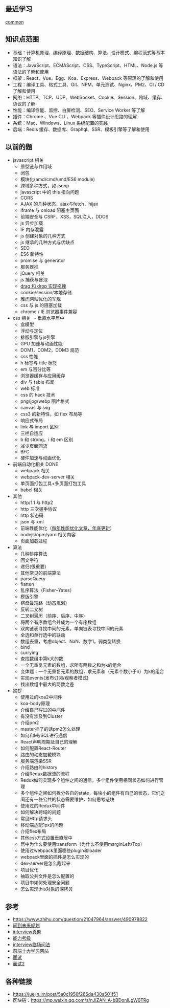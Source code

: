 ## 最近学习

[common](./src/common.md)

## 知识点范围

- 基础：计算机原理、编译原理、数据结构、算法、设计模式、编程范式等基本知识了解
- 语法：JavaScript、ECMAScript、CSS、TypeScript、HTML、Node.js 等语法的了解和使用
- 框架：React、Vue、Egg、Koa、Express、Webpack 等原理的了解和使用
- 工程：编译工具、格式工具、Git、NPM、单元测试、Nginx、PM2、CI / CD 了解和使用
- 网络：HTTP、TCP、UDP、WebSocket、Cookie、Session、跨域、缓存、协议的了解
- 性能：编译性能、监控、白屏检测、SEO、Service Worker 等了解
- 插件：Chrome 、Vue CLI 、Webpack 等插件设计思路的理解
- 系统：Mac、Windows、Linux 系统配置的实践
- 后端：Redis 缓存、数据库、Graphql、SSR、模板引擎等了解和使用

## 以前的题

- javascript 相关
  - 原型链与作用域
  - 闭包
  - 模块化(amd/cmd/umd/ES6 module)
  - 跨域多种方式，如 jsonp
  - javascript 中的 this 指向问题
  - CORS
  - AJAX 的几种状态，ajax与fetch，hijax
  - iframe 与 onload 阻塞主页面
  - 前端安全与 CSRF，XSS，SQL注入，DDOS
  - js 异步加载
  - IE 内存泄露
  - js 创建对象的几种方式
  - js 继承的几种方式与优缺点
  - SEO
  - ES6 新特性
  - promise 与 generator
  - 服务器推
  - jQuery 相关
  - js 捕获与冒泡
  - [drag 和 drop 实现拖拽](https://mp.weixin.qq.com/s/d6EUus6aGoa2UfbfL3e8vw)
  - cookie/session/本地存储
  - 雅虎网站优化的军规
  - css 与 js 的阻塞加载
  - chrome / IE 浏览器事件兼容
- css 相关
     - 垂直水平居中
  - 盒模型
  - 浮动与定位
  - 排版引擎与js引擎
  - GPU 加速与动画性能
  - DOM1，DOM2，DOM3 规范
  - css 性能
  - h 标签与 title 标签
  - em 与百分比等
  - 浏览器缓存与应用缓存
  - div 与 table 布局
  - web 标准
  - css 的 hack 技术
  - png/jpg/webp 图片格式
  - canvas 与 svg
  - css3 的新特性，如 flex 布局等
  - 响应式布局
  - link 与 import 区别
  - 三栏自适应
  - b 和 strong，i 和 em 区别
  - 减少页面回流
  - BFC
  - 硬件加速与动画优化
- 前端自动化相关 DONE
  - webpack 相关
  - webpack-dev-server 相关
  - 单页面打包工具+多页面打包工具
  - babel 相关
- 其他
  - http/1.1 与 http2
  - http 三次握手协议
  - http 状态码
  - json 与 xml
  - 前端性能优化（[每年性能优化文章，年底更新](https://calendar.perfplanet.com/2022/)）
  - nodejs/npm/yarn 相关内容
  - 页面加载过程
- 算法
  - 几种排序算法
  - 回文字符
  - 递归(很重要)
  - 其他常见的前端算法
  - parseQuery
  - flatten
  - 乱序算法（Fisher–Yates）
  - 模版引擎
  - 棋盘最短路（动态规划）
  - 反转二叉树
  - 二叉树遍历（前序、后序、中序）
  - 将两个有序数组合并成为一个有序数组
  - 双向链表寻找中间的元素，单向链表寻找中间的元素
  - 全选和单行选中的联动
  - 数组去重，考虑object、NaN、数字1，弱类型转换
  - bind
  - currying
  - 查找数组中第k大的数
  - 一个无重复元素的数组，求所有两数之和为k的组合
  - 变体题：一个无重复元素的数组，求元素和（元素个数小于n）为k的组合
  - 实现events(发布订阅/观察者模式)
  - 找出数组中最大的两数之差
- 摘抄
  - 使用过的koa2中间件
  - koa-body原理
  - 介绍自己写过的中间件
  - 有没有涉及到Cluster
  - 介绍pm2
  - master挂了的话pm2怎么处理
  - 如何和MySQL进行通信
  - React声明周期及自己的理解
  - 如何配置React-Router
  - 路由的动态加载模块
  - 服务端渲染SSR
  - 介绍路由的history
  - 介绍Redux数据流的流程
  - Redux如何实现多个组件之间的通信，多个组件使用相同状态如何进行管理
  - 多个组件之间如何拆分各自的state，每块小的组件有自己的状态，它们之间还有一些公共的状态需要维护，如何思考这块
  - 使用过的Redux中间件
  - 如何解决跨域的问题
  - 常见Http请求头
  - 移动端适配1px的问题
  - 介绍flex布局
  - 其他css方式设置垂直居中
  - 居中为什么要使用transform（为什么不使用marginLeft/Top）
  - 使用过webpack里面哪些plugin和loader
  - webpack里面的插件是怎么实现的
  - dev-server是怎么跑起来
  - 项目优化
  - 抽取公共文件是怎么配置的
  - 项目中如何处理安全问题
  - 怎么实现this对象的深拷贝

## 参考

- https://www.zhihu.com/question/21047964/answer/490978822
- [问到未来规划](https://www.zhihu.com/question/284937208/answer/451868574)
- [interview真题](https://www.nowcoder.com/)
- [能力考级](https://www.freecodecamp.org/)
- [interview临场问法](https://mp.weixin.qq.com/s/5H_kjt-MoPsAxa4e_oSnkQ?utm_medium=hao.caibaojian.com&utm_source=hao.caibaojian.com)
- [前端十大学习网站](https://segmentfault.com/a/1190000019635097?utm_medium=hao.caibaojian.com&utm_source=hao.caibaojian.com&share_user=1030000000178452)
- [面试](https://github.com/wintercn/blog/issues/8)
- [面试2](https://juejin.im/post/5bbc54a2e51d450e5a7445b4)

## 各种链接

- https://juejin.im/post/5a0c1956f265da430a501f51
- 区块链：https://mp.weixin.qq.com/s/nJiZAN_A-bBDonILgW6TRg